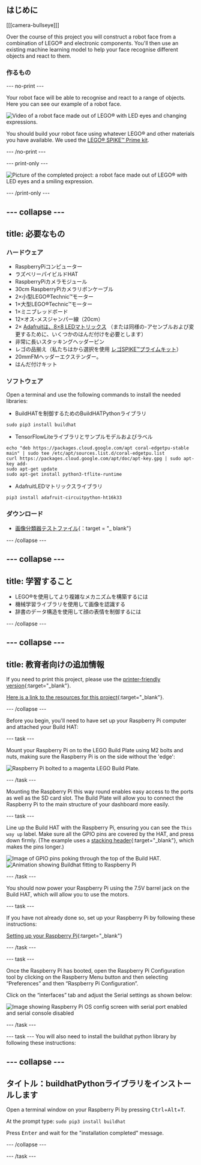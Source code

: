 ## はじめに

[[[camera-bullseye]]]

Over the course of this project you will construct a robot face from a combination of LEGO® and electronic components. You'll then use an existing machine learning model to help your face recognise different objects and react to them.

### 作るもの

--- no-print ---

Your robot face will be able to recognise and react to a range of objects. Here you can see our example of a robot face.

![Video of a robot face made out of LEGO® with LED eyes and changing expressions.](images/robot_face.gif)

You should build your robot face using whatever LEGO® and other materials you have available. We used the [LEGO® SPIKE™ Prime kit](https://education.lego.com/en-gb/product/spike-prime).

--- /no-print ---

--- print-only ---

![Picture of the completed project: a robot face made out of LEGO® with LED eyes and a smiling expression.](images/robot_face.jpg)

--- /print-only ---

--- collapse ---
---
title: 必要なもの
---
### ハードウェア

+ RaspberryPiコンピューター
+ ラズベリーパイビルドHAT
+ RaspberryPiカメラモジュール
+ 30cm RaspberryPiカメラリボンケーブル
+ 2×小型LEGO®Technic™モーター
+ 1×大型LEGO®Technic™モーター
+ 1×ミニブレッドボード
+ 12×オス-メスジャンパー線（20cm）
+ 2× [Adafruitは、8×8 LEDマトリックス](https://www.adafruit.com/product/1049) （または同様の-アセンブルおよび変更するために、いくつかのはんだ付けを必要とします）
+ 非常に長いスタッキングヘッダーピン
+ レゴの品揃え（私たちはから選択を使用 [レゴSPIKE™プライムキット](https://education.lego.com/en-gb/product/spike-prime)）
+ 20mmFMヘッダーエクステンダー。
+ はんだ付けキット

### ソフトウェア

Open a terminal and use the following commands to install the needed libraries:

+ BuildHATを制御するためのBuildHATPythonライブラリ

```
sudo pip3 install buildhat
```

+ TensorFlowLiteライブラリとサンプルモデルおよびラベル

```
echo "deb https://packages.cloud.google.com/apt coral-edgetpu-stable main" | sudo tee /etc/apt/sources.list.d/coral-edgetpu.list
curl https://packages.cloud.google.com/apt/doc/apt-key.gpg | sudo apt-key add-
sudo apt-get update
sudo apt-get install python3-tflite-runtime
```

+ AdafruitLEDマトリックスライブラリ

```
pip3 install adafruit-circuitpython-ht16k33
```

### ダウンロード

+ [画像分類器テストファイル](http://rpf.io/p/en/lego-robot-face-go){：target = "_ blank"}

--- /collapse ---

--- collapse ---
---
title: 学習すること
---

+ LEGO®を使用してより複雑なメカニズムを構築するには
+ 機械学習ライブラリを使用して画像を認識する
+ 辞書のデータ構造を使用して顔の表情を制御するには

--- /collapse ---

--- collapse ---
---
title: 教育者向けの追加情報
---

If you need to print this project, please use the [printer-friendly version](https://projects.raspberrypi.org/en/projects/robot-face/print){:target="_blank"}.

[Here is a link to the resources for this project](http://rpf.io/p/en/robot-face-go){:target="_blank"}.

--- /collapse ---

Before you begin, you'll need to have set up your Raspberry Pi computer and attached your Build HAT:

--- task ---

Mount your Raspberry Pi on to the LEGO Build Plate using M2 bolts and nuts, making sure the Raspberry Pi is on the side without the 'edge':

 ![Raspberry Pi bolted to a magenta LEGO Build Plate.](images/build_11.jpg)

--- /task ---

Mounting the Raspberry Pi this way round enables easy access to the ports as well as the SD card slot. The Build Plate will allow you to connect the Raspberry Pi to the main structure of your dashboard more easily.

--- task ---

Line up the Build HAT with the Raspberry Pi, ensuring you can see the `This way up` label. Make sure all the GPIO pins are covered by the HAT, and press down firmly. (The example uses a [stacking header](https://www.adafruit.com/product/2223){:target="_blank"}, which makes the pins longer.)

![Image of GPIO pins poking through the top of the Build HAT.](images/build_15.jpg) ![Animation showing Buildhat fitting to Raspberry Pi](images/haton.gif)

--- /task ---

You should now power your Raspberry Pi using the 7.5V barrel jack on the Build HAT, which will allow you to use the motors.

--- task ---

If you have not already done so, set up your Raspberry Pi by following these instructions:

[Setting up your Raspberry Pi](https://projects.raspberrypi.org/en/projects/raspberry-pi-setting-up){:target="_blank"}

--- /task ---

--- task ---

Once the Raspberry Pi has booted, open the Raspberry Pi Configuration tool by clicking on the Raspberry Menu button and then selecting “Preferences” and then “Raspberry Pi Configuration”.

Click on the “interfaces” tab and adjust the Serial settings as shown below:

![Image showing Raspberry Pi OS config screen with serial port enabled and serial console disabled](images/configshot.jpg)

--- /task ---

--- task --- You will also need to install the buildhat python library by following these instructions:

--- collapse ---
---
タイトル：buildhatPythonライブラリをインストールします
---

Open a terminal window on your Raspberry Pi by pressing <kbd>Ctrl</kbd>+<kbd>Alt</kbd>+<kbd>T</kbd>.

At the prompt type: `sudo pip3 install buildhat`

Press <kbd>Enter</kbd> and wait for the "installation completed" message.

--- /collapse ---

--- /task ---
